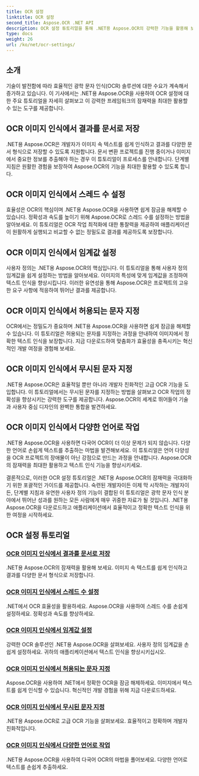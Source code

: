 ```yaml
---
title: OCR 설정
linktitle: OCR 설정
second_title: Aspose.OCR .NET API
description: OCR 설정 튜토리얼을 통해 .NET용 Aspose.OCR의 강력한 기능을 활용해 보세요. 이미지의 텍스트 인식에 대한 정확성, 속도 및 사용자 정의를 향상시키는 방법을 알아보세요.
type: docs
weight: 26
url: /ko/net/ocr-settings/
---
```


## 소개

기술이 발전함에 따라 효율적인 광학 문자 인식(OCR) 솔루션에 대한 수요가 계속해서 증가하고 있습니다. 이 기사에서는 .NET용 Aspose.OCR을 사용하여 OCR 설정에 대한 주요 튜토리얼을 자세히 살펴보고 이 강력한 프레임워크의 잠재력을 최대한 활용할 수 있는 도구를 제공합니다.

## OCR 이미지 인식에서 결과를 문서로 저장

.NET용 Aspose.OCR은 개발자가 이미지 속 텍스트를 쉽게 인식하고 결과를 다양한 문서 형식으로 저장할 수 있도록 지원합니다. 문서 변환 프로젝트를 진행 중이거나 이미지에서 중요한 정보를 추출해야 하는 경우 이 튜토리얼이 프로세스를 안내합니다. 단계별 지침은 원활한 경험을 보장하여 Aspose.OCR의 기능을 최대한 활용할 수 있도록 합니다.

## OCR 이미지 인식에서 스레드 수 설정

효율성은 OCR의 핵심이며 .NET용 Aspose.OCR을 사용하면 쉽게 잠금을 해제할 수 있습니다. 정확성과 속도를 높이기 위해 Aspose.OCR로 스레드 수를 설정하는 방법을 알아보세요. 이 튜토리얼은 OCR 작업 최적화에 대한 통찰력을 제공하여 애플리케이션이 원활하게 실행되고 비교할 수 없는 정밀도로 결과를 제공하도록 보장합니다.

## OCR 이미지 인식에서 임계값 설정

사용자 정의는 .NET용 Aspose.OCR의 핵심입니다. 이 튜토리얼을 통해 사용자 정의 임계값을 쉽게 설정하는 방법을 알아보세요. 이미지의 특성에 맞게 임계값을 조정하여 텍스트 인식을 향상시킵니다. 이러한 유연성을 통해 Aspose.OCR은 프로젝트의 고유한 요구 사항에 적응하여 뛰어난 결과를 제공합니다.

## OCR 이미지 인식에서 허용되는 문자 지정

OCR에서는 정밀도가 중요하며 .NET용 Aspose.OCR을 사용하면 쉽게 잠금을 해제할 수 있습니다. 이 튜토리얼은 허용되는 문자를 지정하는 과정을 안내하여 이미지에서 정확한 텍스트 인식을 보장합니다. 지금 다운로드하여 맞춤화가 효율성을 충족시키는 혁신적인 개발 여정을 경험해 보세요.

## OCR 이미지 인식에서 무시된 문자 지정

.NET용 Aspose.OCR은 효율적일 뿐만 아니라 개발자 친화적인 고급 OCR 기능을 도입합니다. 이 튜토리얼에서는 무시된 문자를 지정하는 방법을 살펴보고 OCR 작업의 정확성을 향상시키는 강력한 도구를 제공합니다. Aspose.OCR의 세계로 뛰어들어 기술과 사용자 중심 디자인의 완벽한 통합을 발견하세요.

## OCR 이미지 인식에서 다양한 언어로 작업

.NET용 Aspose.OCR을 사용하면 다국어 OCR이 더 이상 문제가 되지 않습니다. 다양한 언어로 손쉽게 텍스트를 추출하는 마법을 발견해보세요. 이 튜토리얼은 언어 다양성을 OCR 프로젝트의 장애물이 아닌 강점으로 만드는 과정을 안내합니다. Aspose.OCR의 잠재력을 최대한 활용하고 텍스트 인식 기능을 향상시키세요.

결론적으로, 이러한 OCR 설정 튜토리얼은 .NET용 Aspose.OCR의 잠재력을 극대화하기 위한 포괄적인 가이드를 제공합니다. 숙련된 개발자이든 이제 막 시작하는 개발자이든, 단계별 지침과 유연한 사용자 정의 기능이 결합된 이 튜토리얼은 광학 문자 인식 분야에서 뛰어난 성과를 원하는 모든 사람에게 매우 귀중한 자료가 될 것입니다. .NET용 Aspose.OCR을 다운로드하고 애플리케이션에서 효율적이고 정확한 텍스트 인식을 위한 여정을 시작하세요.
## OCR 설정 튜토리얼
### [OCR 이미지 인식에서 결과를 문서로 저장](./save-result-as-document/)
.NET용 Aspose.OCR의 잠재력을 활용해 보세요. 이미지 속 텍스트를 쉽게 인식하고 결과를 다양한 문서 형식으로 저장합니다.
### [OCR 이미지 인식에서 스레드 수 설정](./set-threads-count/)
.NET에서 OCR 효율성을 활용하세요. Aspose.OCR을 사용하여 스레드 수를 손쉽게 설정하세요. 정확성과 속도를 향상하세요.
### [OCR 이미지 인식에서 임계값 설정](./set-threshold-value/)
강력한 OCR 솔루션인 .NET용 Aspose.OCR을 살펴보세요. 사용자 정의 임계값을 손쉽게 설정하세요. 귀하의 애플리케이션에서 텍스트 인식을 향상시키십시오.
### [OCR 이미지 인식에서 허용되는 문자 지정](./specify-allowed-characters/)
Aspose.OCR을 사용하여 .NET에서 정확한 OCR을 잠금 해제하세요. 이미지에서 텍스트를 쉽게 인식할 수 있습니다. 혁신적인 개발 경험을 위해 지금 다운로드하세요.
### [OCR 이미지 인식에서 무시된 문자 지정](./specify-ignored-characters/)
.NET용 Aspose.OCR로 고급 OCR 기능을 살펴보세요. 효율적이고 정확하며 개발자 친화적입니다.
### [OCR 이미지 인식에서 다양한 언어로 작업](./working-with-different-languages/)
.NET용 Aspose.OCR을 사용하여 다국어 OCR의 마법을 풀어보세요. 다양한 언어로 텍스트를 손쉽게 추출하세요.